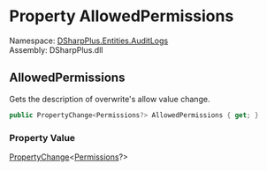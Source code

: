 # Property AllowedPermissions

Namespace: [DSharpPlus.Entities.AuditLogs](DSharpPlus.Entities.AuditLogs.md)  
Assembly: DSharpPlus.dll

## <a id="DSharpPlus_Entities_AuditLogs_DiscordAuditLogOverwriteEntry_AllowedPermissions"></a>AllowedPermissions

Gets the description of overwrite's allow value change.

```csharp
public PropertyChange<Permissions?> AllowedPermissions { get; }
```

### Property Value

[PropertyChange](DSharpPlus.Entities.AuditLogs.PropertyChange\-1.md)<[Permissions](DSharpPlus.Permissions.md)?\>

